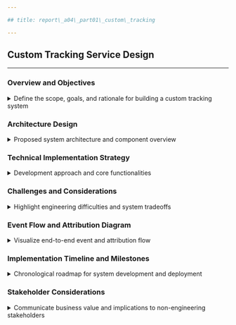 ```yaml
---

## title: report\_a04\_part01\_custom\_tracking

---
```


## Custom Tracking Service Design

---

### Overview and Objectives

<details>
<summary>Define the scope, goals, and rationale for building a custom tracking system</summary>

---

* **Goal**: Design and implement a custom tracking service for both web and mobile platforms to collect, process, and analyze user behavioral data from app installs to post-install interactions.

  * This system should enable attribution of marketing campaigns, event tracking, and funnel analysis without relying on third-party platforms.
  * The solution must offer real-time capabilities and offline resilience, operating across all major OS and browser environments.

* **Strategic Importance**:

  * Enhance **marketing attribution precision** across all digital campaigns by enabling detailed, verifiable tracking from ad impressions to user actions within the app.
  * Provide **product teams** with granular insights into user interactions, session flows, feature adoption, and error rates to improve UX and retention.
  * Enable **data science teams** to build reliable data models for user segmentation, churn prediction, and customer lifetime value (LTV) estimation.
  * Support **privacy-first strategies** to address evolving regulations and platform restrictions (e.g., iOS ATT, GDPR, CCPA).

* **Key Objectives**:

  * Implement **end-to-end tracking**, including support for click-through, view-through, first-touch, last-touch, and multi-touch attribution.
  * Build a system that supports **real-time data ingestion** with event enrichment pipelines and delayed processing for aggregated analytics.
  * Ensure **cross-platform compatibility**, covering:

    * Native Android/iOS apps
    * React Native and hybrid apps
    * Web applications across modern browsers
  * Design for **security**, including TLS encryption, token-based access, and secure cookie handling.
  * Achieve **privacy compliance** via user consent management, configurable retention policies, and audit logging.

* **Scope of Work**:

  * Implement app install attribution using **deferred deep linking**, **device fingerprinting**, and **click ID resolution**.
  * Enable **event collection** for sessions, conversions, lifecycle events, and custom engagement signals.
  * Include robust **data validation, deduplication, and enrichment** to ensure consistency and accuracy.
  * Build a **dashboard interface** for real-time analytics, campaign performance, and funnel visualization.

* **Audience**:

  * **DevOps and data engineering teams** for infrastructure provisioning, data pipeline reliability, and system scalability.
  * **Backend engineers** for implementing API endpoints, attribution logic, and SDK communications.
  * **Mobile and web developers** responsible for integrating SDKs into the app ecosystem.
  * **Analysts and marketers** who consume the data for decision-making, experimentation, and ROI tracking.
  * **Legal and compliance officers** validating that the system aligns with regulatory requirements for data governance.

---

</details>

### Architecture Design

<details>
<summary>Proposed system architecture and component overview</summary>

---

#### Key Components

* **Tracking SDKs**: Language-specific libraries (JavaScript for web, Swift for iOS, Kotlin for Android) that initialize early on app startup to capture contextual data. SDKs should:

  * Handle offline queuing and retry mechanisms
  * Provide interfaces for custom event tracking and user properties
  * Respect platform-specific privacy limitations like iOS App Tracking Transparency (ATT)

* **Tracking Link Generator (Campaign Manager)**:

  * Enables marketers to generate UTM-tagged short links for campaigns
  * Integrates with ad networks for click callbacks
  * Supports deferred deep links for post-install redirection
  * Provides an audit log of all generated links for compliance and debugging

* **Event Collection Layer (REST APIs + CDN endpoint)**:

  * Collects events in a scalable, geo-distributed setup via edge nodes
  * Performs schema validation using Avro/JSON schema
  * Normalizes timestamps, device metadata, and campaign identifiers
  * Buffers traffic during spikes and implements retry/backoff logic

* **Attribution Engine**:

  * Maintains in-memory data store (e.g., Redis or Memcached) for recent click metadata
  * Implements configurable attribution windows (e.g., 7-day click-through, 24-hour view-through)
  * Supports hybrid attribution: first-party deterministic and probabilistic fallback mechanisms
  * Logs attribution decisions for auditability

* **Analytics and Reporting Layer**:

  * Event stream enriched and transformed via Apache Flink/Spark
  * Supports star schema for reporting tables (`fact_events`, `dim_users`, `dim_campaigns`)
  * Enables both scheduled batch reporting and real-time dashboards
  * Provides prebuilt funnel and retention queries via Looker/Superset

* **System Monitoring and Alerting**:

  * Metrics exposed via Prometheus exporters (API throughput, latency, attribution accuracy)
  * Visual dashboards via Grafana
  * Alert policies configured in PagerDuty for 5xx errors, latency spikes, or dropped messages
  * Logging pipeline includes ELK or Loki stack for centralized log aggregation

---

#### Infrastructure Flow Diagram

```mermaid
flowchart TD
  A[User Device] --> B[Client SDK];
  B --> C[Data Ingestion API];
  C --> D[Kafka Topics];
  D --> E[Raw Event Logs];
  D --> F[Event Processor - Flink/Spark];
  F --> G[Attribution Service];
  G --> H[PostgreSQL Attribution DB];
  G --> I[Redshift or Snowflake];
  D --> J[Real-Time Dashboard];
```

* Events are tagged with `user_id`, `device_id`, `campaign_id`, and `event_type`
* Attribution events are stored with reference to tracking metadata and computed conversion windows

---

</details>

### Technical Implementation Strategy

<details>
<summary>Development approach and core functionalities</summary>

---

#### Tracking Link Mechanics

* **URL Pattern**: `https://track.mycompany.com/redirect?cid=abc123&adgroup=summer_promo`
* **Click Action**: User clicks the tracking link embedded in a campaign:

  * The link redirects through a tracking server that logs metadata (e.g., timestamp, IP address, user-agent, referrer).
  * UTM parameters are parsed and stored in Redis or a short-term persistent store for matching.
  * Device/browser fingerprints are generated and saved (based on OS, browser, screen size, locale, etc.)
  * A redirection follows to either the App Store, Google Play, or fallback landing page.
* **App Open Attribution**:

  * When the app is opened for the first time, the SDK automatically triggers an `install` event.
  * The event includes `device_id`, `bundle_id`, `version`, `locale`, and a possible referral payload.
  * Attribution service attempts to resolve the matching campaign by cross-referencing fingerprints or referral codes stored in Redis within a 24–48 hour attribution window.
  * Attribution decision is logged for future analytics and debugging.

---

#### Event Collection Pipeline

* **Supported Event Types**:

  * Standard: `install`, `session_start`, `page_view`, `add_to_cart`, `purchase`, `logout`, `unsubscribe`
  * Custom: defined by clients via SDK (`track("search", {...})`)
  * Lifecycle: app open/close, screen transitions, backgrounding events

* **Ingestion Endpoints**:

  * `/v1/event`: General-purpose endpoint for all non-install events
  * `/v1/install`: Specifically for install attribution
  * `/v1/click`: Entry point for tracking link clicks and metadata logging
  * Endpoints are secured via HMAC token headers and validated by a gateway before forwarding

* **Internal Processing**:

  * Events are streamed to Kafka and partitioned by event type and `user_id` for parallelism
  * Schemas are validated against Apache Avro schema registry
  * Flink processors:

    * Session assembler (groups events by user + session window)
    * Conversion path extractor (funnel analytics)
    * Anomaly detector (click spam, install bursts)

* **Event Enrichment**:

  * IP enrichment service queries GeoIP to tag location metadata
  * Device type parsing using UA parsers (e.g., uap-core)
  * Clickstream enrichers attach UTM source, campaign, and channel dimensions to events

---

#### Attribution Engine Logic

* **Identifiers Used**:

  * `device_id` (Android ID / IDFV)
  * `cookie_id` (for web sessions)
  * `gaid`, `idfa` (mobile ad identifiers when available)
  * `custom_user_id` (logged-in sessions)

* **Attribution Models**:

  * **Last-touch** (default): credit goes to most recent campaign before conversion
  * **First-touch**: initial touchpoint receives full credit
  * **Multi-touch** (linear or time-decay): partial credit distribution

* **Edge Case Handling**:

  * Organic install fallback (no campaign match)
  * Multiple clicks within attribution window (prioritize by timestamp or channel priority)
  * Re-attribution logic for returning users from retargeting campaigns

* **Storage Architecture**:

  * Metadata stored in normalized relational tables (`users`, `events`, `conversions`, `campaigns`)
  * Redundant writes to OLAP store for reporting (e.g., Snowflake or ClickHouse)
  * Periodic materialized views are refreshed for reporting performance

---

#### Privacy and Security

* **Regulatory Compliance**:

  * GDPR-compliant data processing agreements (DPAs) are assumed with clients
  * CCPA opt-out flag respected across all SDKs and APIs
  * `/v1/user/delete`: hard delete endpoint triggers cascading purges across all downstream stores

* **PII Handling**:

  * Personally identifiable information (e.g., email, phone) is hashed client-side before transmission
  * Encrypted using field-level encryption (AES256) at rest

* **Security Measures**:

  * All traffic enforced over TLS 1.2+
  * Public APIs require API key and optional OAuth2 bearer token
  * Rate limiting and bot mitigation at edge layer (e.g., Cloudflare, AWS WAF)

* **Operational Data Lifecycle**:

  * Retention policies enforce roll-up of old event data (e.g., daily instead of raw)
  * Schedulers clean expired sessions, inactive cookies, and orphaned click records

---

</details>

### Challenges and Considerations

<details>
<summary>Highlight engineering difficulties and system tradeoffs</summary>

---

#### Engineering Complexities

* **High-volume traffic**: Event spikes during campaign launches or promotions can overwhelm ingestion layers if not horizontally scalable or backed by sufficient buffer systems (e.g., Kafka).
* **Low-latency attribution**: Matching an install to a click within milliseconds of app open requires optimized in-memory lookups, indexing, and parallel processing pipelines.
* **SDK fragmentation**: Varying support and limitations across Android, iOS, and web (e.g., Safari’s ITP, iOS SKAdNetwork) lead to non-uniform capabilities.
* **Data loss prevention**: Handling user disconnects, offline sessions, or SDK crashes without losing events demands local buffering and sync strategies.
* **Fraud prevention**: Must detect and reject click flooding, fake installs, and emulator traffic without penalizing legitimate edge cases.
* **Cross-device attribution**: Deterministically linking user behavior across mobile, tablet, and web often requires authentication signals or probabilistic fingerprinting.

#### Technical Tradeoffs

* **Flexibility vs Complexity**:

  * Full control over tracking logic allows fine-grained KPIs, business-specific funnel tuning, and experimentation.
  * However, the development cost, infrastructure upkeep, and domain-specific expertise requirements are significant.

* **Accuracy vs Privacy**:

  * Device fingerprinting enhances match rates in anonymous contexts but conflicts with privacy-first design principles and can breach jurisdictional laws if not transparently disclosed.
  * Opting for deterministic-only attribution reduces tracking coverage but aligns better with evolving compliance requirements.

* **Reliability vs Cost**:

  * Ensuring high durability via replication across zones, message retries, and warm standby clusters adds significant storage and compute costs.
  * Duplicate detection via idempotency keys and consistent hashing prevents data inflation but introduces latency and computational overhead.

* **Real-time insights vs batch efficiency**:

  * Real-time dashboards require streaming transformations and low-latency processing, whereas batch mode (daily/hourly aggregation) is more cost-efficient and easier to maintain.

* **Customizability vs Vendor Support**:

  * A self-hosted pipeline enables internal analytics innovation but lacks the turnkey integrations and SLA-backed reliability of commercial attribution services.

---

</details>

### Event Flow and Attribution Diagram

<details>
<summary>Visualize end-to-end event and attribution flow</summary>

---

```mermaid
sequenceDiagram
  participant U as User
  participant CL as Click Tracking Link
  participant R as Tracking Redirect Server
  participant S as App Store
  participant D as App SDK
  participant AE as Attribution Engine
  participant DB as Attribution DB
  participant BI as BI Dashboard

  U->>CL: Click on Ad Link
  CL->>R: Redirect with Parameters
  R->>S: Navigate to App Store
  D->>AE: Send Install Event
  R->>AE: Send Click Metadata
  AE->>DB: Match Click + Install, Save Attribution
  DB->>BI: Serve Data to Dashboards
```

---

</details>

### Implementation Timeline and Milestones

<details>
<summary>Chronological roadmap for system development and deployment</summary>

---

#### Sprint 1: Foundations

* Define data models: `event`, `campaign`, `user_id_map`, `attribution`
* Choose tech stack: GoLang for backend APIs, Kafka for event streaming, PostgreSQL for metadata storage
* Conduct technical feasibility analysis for cross-platform SDK development
* Build mock API endpoints and test data payload contracts
* Prototype campaign link generator UI and basic redirect handler with logging

#### Sprint 2: Core System Implementation

* Build ingestion APIs with input validation and idempotency support
* Implement Redis caching layer for temporary storage of click metadata
* Deploy Kafka and Flink cluster with stream partitioning strategy
* Create scalable event ingestion service with rate limiting and observability hooks
* Set up secure CI/CD pipeline for automated testing and integration

#### Sprint 3: Attribution Layer

* Implement matching logic between clicks and installs using sliding time windows
* Configure attribution rules engine to support first-touch, last-touch, and custom models
* Write comprehensive unit and integration tests for fraud patterns and edge cases
* Build analytics tables and materialized views for quick query performance
* Integrate fallback matching (probabilistic model) for privacy-restricted environments

#### Sprint 4: SDK Integration and QA

* Embed SDKs into demo applications (Android/iOS/web) with debug mode support
* Simulate user journeys including click → install → post-install events
* Generate synthetic campaigns to validate attribution accuracy and reporting completeness
* Instrument SDKs and APIs with OpenTelemetry for distributed tracing
* Begin early-stage QA: UI regressions, event delivery reliability, consent management flows

#### Sprint 5: Staging to Production

* Finalize Terraform IaC scripts and Ansible playbooks for cloud infrastructure deployment
* Enforce HTTPS, CORS policies, API authentication/authorization, and rate limiting controls
* Run load tests and failover simulations to evaluate system resilience under pressure
* Deploy real-time dashboard and business-facing analytics reports
* Launch limited beta campaign with internal or pilot user base
* Monitor metrics (event volume, attribution match rate, latency) and iterate before full rollout

---

</details>

### Stakeholder Considerations

<details>
<summary>Communicate business value and implications to non-engineering stakeholders</summary>

---

* **Marketing ROI Measurement**:

  * Clear visibility into which campaigns generate meaningful installs
  * Cost-per-install (CPI) and cost-per-action (CPA) tracking

* **User Behavior Insight**:

  * Visualize customer journey across app lifecycle
  * Identify friction points (drop-offs, uninstall triggers)

* **Compliance and Control**:

  * First-party solution ensures auditability and avoids 3rd-party lock-in
  * Full ownership of event data enables tailored analytics without black-box attribution

* **Future-Readiness**:

  * Platform can evolve with shifting ad tech regulations
  * Modular components enable downstream ML integration for LTV prediction

---

</details>
